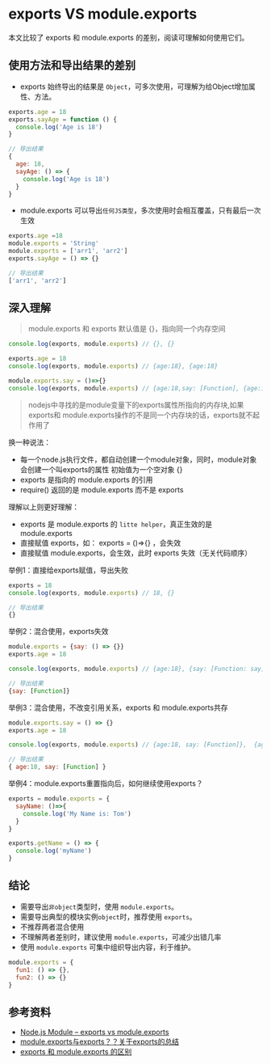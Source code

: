 # exports VS module.exports

本文比较了 exports 和 module.exports 的差别，阅读可理解如何使用它们。

## 使用方法和导出结果的差别

* exports 始终导出的结果是 `Object`，可多次使用，可理解为给Object增加属性、方法。

```js
exports.age = 18
exports.sayAge = function () {
  console.log('Age is 18')
}

// 导出结果
{
  age: 18,
  sayAge: () => {
    console.log('Age is 18')
  }
}
```

* module.exports 可以导出`任何JS类型`，多次使用时会相互覆盖，只有最后一次生效

```js
exports.age =18
module.exports = 'String'
module.exports = ['arr1', 'arr2']
exports.sayAge = () => {}

// 导出结果
['arr1', 'arr2']
```

## 深入理解

> module.exports 和 exports 默认值是 {}，指向同一个内存空间     

```js
console.log(exports, module.exports) // {}, {}

exports.age = 18
console.log(exports, module.exports) // {age:18}, {age:18}

module.exports.say = ()=>{}
console.log(exports, module.exports) // {age:18,say: [Function], {age:18,say: [Function]
```

> nodejs中寻找的是module变量下的exports属性所指向的内存块,如果exports和 module.exports操作的不是同一个内存块的话，exports就不起作用了

换一种说法：

* 每一个node.js执行文件，都自动创建一个module对象，同时，module对象会创建一个叫exports的属性 初始值为一个空对象 {}
* exports 是指向的 module.exports 的引用
* require() 返回的是 module.exports 而不是 exports

理解以上则更好理解：

* exports 是 module.exports 的 `litte helper`，真正生效的是 module.exports
* 直接赋值 exports，如： exports = ()=>{} ，会失效
* 直接赋值 module.exports，会生效，此时 exports 失效（无关代码顺序）

举例1：直接给exports赋值，导出失败

```js
exports = 18
console.log(exports, module.exports) // 18, {}

// 导出结果
{}
```

举例2：混合使用，exports失效

```js
module.exports = {say: () => {}}
exports.age = 18

console.log(exports, module.exports) // {age:18}, {say: [Function: say]}

// 导出结果
{say: [Function]}
```

举例3：混合使用，不改变引用关系，exports 和 module.exports共存

```js
module.exports.say = () => {}
exports.age = 18

console.log(exports, module.exports) // {age:18, say: [Function]},  {age:18, say: [Function]}

// 导出结果
{ age:18, say: [Function] }
```

举例4：module.exports重置指向后，如何继续使用exports？

```js
exports = module.exports = {
  sayName: ()=>{
    console.log('My Name is: Tom')
  }
}

exports.getName = () => {
  console.log('myName')
}
```

## 结论

* 需要导出`非object`类型时，使用 `module.exports`。
* 需要导出典型的模块实例`object`时，推荐使用 `exports`。
* 不推荐两者混合使用
* 不理解两者差别时，建议使用 `module.exports`，可减少出错几率
* 使用 `module.exports` 可集中组织导出内容，利于维护。

```js
module.exports = {
  fun1: () => {},
  fun2: () => {}
}
```

## 参考资料

* [Node.js Module – exports vs module.exports](http://www.hacksparrow.com/node-js-exports-vs-module-exports.html)
* [module.exports与exports？？关于exports的总结](https://cnodejs.org/topic/52308842101e574521c16e06)
* [exports 和 module.exports 的区别](https://cnodejs.org/topic/5231a630101e574521e45ef8)
